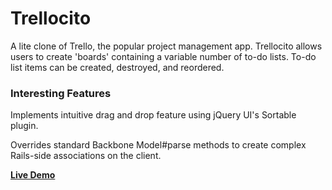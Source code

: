 # Trellocito

A lite clone of Trello, the popular project management app. Trellocito allows users to create 'boards' containing a variable number of to-do lists. To-do list items can be created, destroyed, and reordered.

### Interesting Features
Implements intuitive drag and drop feature using jQuery UI's Sortable plugin.

Overrides standard Backbone Model#parse methods to create complex Rails-side associations on the client.

**[Live Demo](https://trellocito.herokuapp.com/)**
